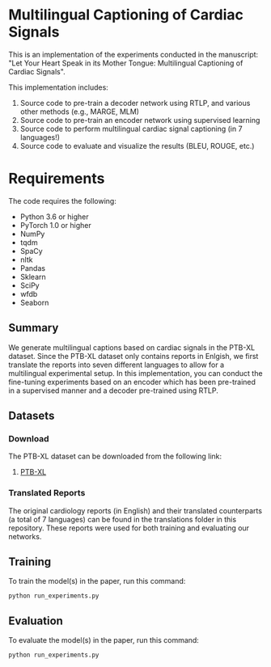 # Multilingual Captioning of Cardiac Signals

This is an implementation of the experiments conducted in the manuscript: "Let Your Heart Speak in its Mother Tongue: Multilingual Captioning of Cardiac Signals". 

This implementation includes:
1. Source code to pre-train a decoder network using RTLP, and various other methods (e.g., MARGE, MLM)
2. Source code to pre-train an encoder network using supervised learning
3. Source code to perform multilingual cardiac signal captioning (in 7 languages!)
4. Source code to evaluate and visualize the results (BLEU, ROUGE, etc.)

# Requirements

The code requires the following:

* Python 3.6 or higher
* PyTorch 1.0 or higher
* NumPy
* tqdm 
* SpaCy
* nltk
* Pandas
* Sklearn
* SciPy
* wfdb
* Seaborn

## Summary

We generate multilingual captions based on cardiac signals in the PTB-XL dataset. Since the PTB-XL dataset only contains reports in Enlgish, we first translate the reports into seven different languages to allow for a multilingual experimental setup. In this implementation, you can conduct the fine-tuning experiments based on an encoder which has been pre-trained in a supervised manner and a decoder pre-trained using RTLP.

## Datasets

### Download

The PTB-XL dataset can be downloaded from the following link:

1) [PTB-XL](https://physionet.org/content/ptb-xl/1.0.1/)

### Translated Reports

The original cardiology reports (in English) and their translated counterparts (a total of 7 languages) can be found in the translations folder in this repository. These reports were used for both training and evaluating our networks. 

## Training

To train the model(s) in the paper, run this command:

```
python run_experiments.py
```

## Evaluation

To evaluate the model(s) in the paper, run this command:

```
python run_experiments.py
```
